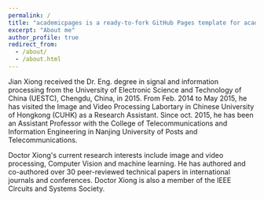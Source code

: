 ```yaml
---
permalink: /
title: "academicpages is a ready-to-fork GitHub Pages template for academic personal websites"
excerpt: "About me"
author_profile: true
redirect_from: 
  - /about/
  - /about.html
---
```

Jian Xiong received the Dr. Eng. degree in signal and information processing from the University of Electronic Science and Technology of China (UESTC), Chengdu, China, in 2015. From Feb. 2014 to May 2015, he has visited the Image and Video Processing Labortary in Chinese University of Hongkong (CUHK) as a Research Assistant. Since oct. 2015, he has been an Assistant Professor with the College of Telecommunications and Information Engineering in Nanjing University of Posts and Telecommunications.

Doctor Xiong's current research interests include image and video processing, Computer Vision and machine learning. He has authored and co-authored over 30 peer-reviewed technical papers in international journals and conferences. Doctor Xiong is also a member of the IEEE Circuits and Systems Society.